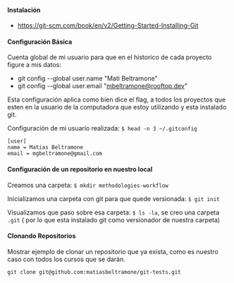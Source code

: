 #### Instalación

- https://git-scm.com/book/en/v2/Getting-Started-Installing-Git

#### Configuración Básica
Cuenta global de mi usuario para que en el historico de cada proyecto figure a mis datos:

- git config --global user.name "Mati Beltramone"
- git config --global user.email "mbeltramone@rooftop.dev"

Esta configuración aplica como bien dice el flag, a todos los proyectos que esten en la usuario de la computadora que estoy utilizando y esta instalado git.

Configuración de mi usuario realizada: `$ head -n 3 ~/.gitconfig`

```
[user]
name = Matias Beltramone
email = mgbeltramone@gmail.com
```

#### Configuración de un repositorio en nuestro local

Creamos una carpeta: `$ mkdir methodologies-workflow`

Inicializamos una carpeta con git para que quede versionada: `$ git init`

Visualizamos que paso sobre esa carpeta: `$ ls -la`, se creo una carpeta `.git` ( por lo que esta instalado git como versionador de nuestra carpeta)

#### Clonando Repositorios
Mostrar ejemplo de clonar un repositorio que ya exista, como es nuestro caso con todos los cursos que se darán.

`git clone git@github.com:matiasbeltramone/git-tests.git`

